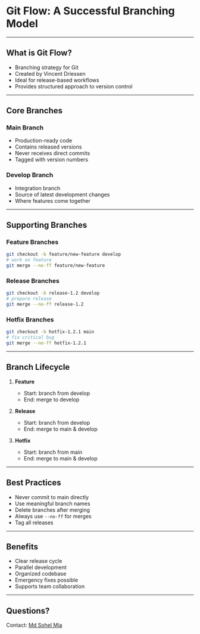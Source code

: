 # Git Flow: A Successful Branching Model

---

## What is Git Flow?
- Branching strategy for Git
- Created by Vincent Driessen
- Ideal for release-based workflows
- Provides structured approach to version control

---

## Core Branches

### Main Branch
- Production-ready code
- Contains released versions
- Never receives direct commits
- Tagged with version numbers

### Develop Branch
- Integration branch
- Source of latest development changes
- Where features come together

---

## Supporting Branches

### Feature Branches
```bash
git checkout -b feature/new-feature develop
# work on feature
git merge --no-ff feature/new-feature
```

### Release Branches
```bash
git checkout -b release-1.2 develop
# prepare release
git merge --no-ff release-1.2
```

### Hotfix Branches
```bash
git checkout -b hotfix-1.2.1 main
# fix critical bug
git merge --no-ff hotfix-1.2.1
```

---

## Branch Lifecycle

1. **Feature**
   - Start: branch from develop
   - End: merge to develop

2. **Release**
   - Start: branch from develop
   - End: merge to main & develop

3. **Hotfix**
   - Start: branch from main
   - End: merge to main & develop

---

## Best Practices

- Never commit to main directly
- Use meaningful branch names
- Delete branches after merging
- Always use `--no-ff` for merges
- Tag all releases

---

## Benefits

- Clear release cycle
- Parallel development
- Organized codebase
- Emergency fixes possible
- Supports team collaboration

---

## Questions?
Contact: [Md Sohel Mia](https://www.sohel.pro)
